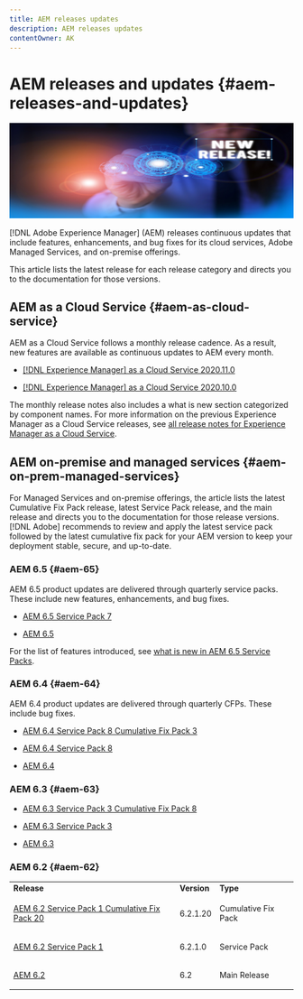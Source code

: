 ```yaml
---
title: AEM releases updates
description: AEM releases updates
contentOwner: AK
---
```


# AEM releases and updates {#aem-releases-and-updates}

![AEM new releases](assets/new-aem-releases1.jpeg)

[!DNL Adobe Experience Manager] (AEM) releases continuous updates that include features, enhancements, and bug fixes for its cloud services, Adobe Managed Services, and on-premise offerings.

This article lists the latest release for each release category and directs you to the documentation for those versions.

## AEM as a Cloud Service {#aem-as-cloud-service}

AEM as a Cloud Service follows a monthly release cadence. As a result, new features are available as continuous updates to AEM every month.

* [[!DNL Experience Manager] as a Cloud Service 2020.11.0](https://experienceleague.adobe.com/docs/experience-manager-cloud-service/release-notes/release-notes/release-notes-current.html)

* [[!DNL Experience Manager] as a Cloud Service 2020.10.0](https://experienceleague.adobe.com/docs/experience-manager-cloud-service/release-notes/release-notes/release-notes-2020-10-0.html)

The monthly release notes also includes a what is new section categorized by component names. For more information on the previous Experience Manager as a Cloud Service releases, see [all release notes for Experience Manager as a Cloud Service](https://experienceleague.adobe.com/docs/experience-manager-cloud-service/release-notes/home.html).

## AEM on-premise and managed services {#aem-on-prem-managed-services}

For Managed Services and on-premise offerings, the article lists the latest Cumulative Fix Pack release, latest Service Pack release, and the main release and directs you to the documentation for those release versions. [!DNL Adobe] recommends to review and apply the latest service pack followed by the latest cumulative fix pack for your AEM version to keep your deployment stable, secure, and up-to-date.

### AEM 6.5 {#aem-65}

AEM 6.5 product updates are delivered through quarterly service packs. These include new features, enhancements, and bug fixes.

* [AEM 6.5 Service Pack 7](https://experienceleague.adobe.com/docs/experience-manager-65/release-notes/service-pack/sp-release-notes.html)

* [AEM 6.5](https://experienceleague.adobe.com/docs/experience-manager-65/release-notes/release-notes.html)

For the list of features introduced, see [what is new in AEM 6.5 Service Packs](https://experienceleague.adobe.com/docs/experience-manager-65/release-notes/service-pack/new-features-latest-service-pack.html).

### AEM 6.4 {#aem-64}

AEM 6.4 product updates are delivered through quarterly CFPs. These include bug fixes.  

* [AEM 6.4 Service Pack 8 Cumulative Fix Pack 3](https://experienceleague.adobe.com/docs/experience-manager-64/release-notes/cfp-release-notes.html)

* [AEM 6.4 Service Pack 8](https://experienceleague.adobe.com/docs/experience-manager-64/release-notes/sp-release-notes.html)

* [AEM 6.4](https://experienceleague.adobe.com/docs/experience-manager-64/release-notes/release-notes.html)

### AEM 6.3 {#aem-63}

* [AEM 6.3 Service Pack 3 Cumulative Fix Pack 8](https://experienceleague.adobe.com/docs/experience-manager-release-information/aem-release-updates/previous-updates/release-notes-aem-6-3-cumulative-fix-pack.html)

* [AEM 6.3 Service Pack 3](https://helpx.adobe.com/experience-manager/6-3/release-notes/sp3-release-notes.html)

* [AEM 6.3](https://helpx.adobe.com/experience-manager/6-3/release-notes.html)

### AEM 6.2 {#aem-62}

<!-- TBD: This content will soon be archived and new links can move to aem-previous-versions.md article. See status in UGP-1894.
-->

<table>
 <tbody>
  <tr>
   <td><b>Release</b></td>
   <td><b>Version</b></td>
   <td><b>Type</b></td>
  </tr>
   <tr>
   <td><p><a href="https://helpx.adobe.com/experience-manager/release-notes--aem-6-2-cumulative-fix-pack.html" target="_blank">AEM 6.2 Service Pack 1 Cumulative Fix Pack 20</a></p></td>
   <td>6.2.1.20</td>
   <td>Cumulative Fix Pack</td>
  </tr>
   <tr>
   <td><p><a href="https://helpx.adobe.com/experience-manager/6-2/release-notes/sp1.html" target="_blank">AEM 6.2 Service Pack 1</a></p></td>
   <td>6.2.1.0</td>
   <td>Service Pack</td>
  </tr>
  <tr>
   <td><p><a href="https://helpx.adobe.com/experience-manager/6-2/release-notes.html">AEM 6.2</a></p></td>
   <td>6.2</td>
   <td>Main Release</td>
  </tr>  
 </tbody>
</table>
